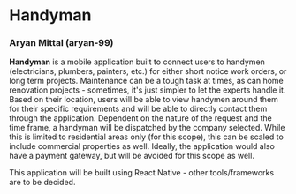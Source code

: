 # Handyman
### Aryan Mittal (aryan-99)

**Handyman** is a mobile application built to connect users to handymen (electricians, plumbers, painters, etc.) for either short notice work orders, or long term projects. Maintenance can be a tough task at times, as can home renovation projects - sometimes, it's just simpler to let the experts handle it. Based on their location, users will be able to view handymen around them for their specific requirements and will be able to directly contact them through the application. Dependent on the nature of the request and the time frame, a handyman will be dispatched by the company selected. While this is limited to residential areas only (for this scope), this can be scaled to include commercial properties as well. Ideally, the application would also have a payment gateway, but will be avoided for this scope as well.

This application will be built using React Native - other tools/frameworks are to be decided.
